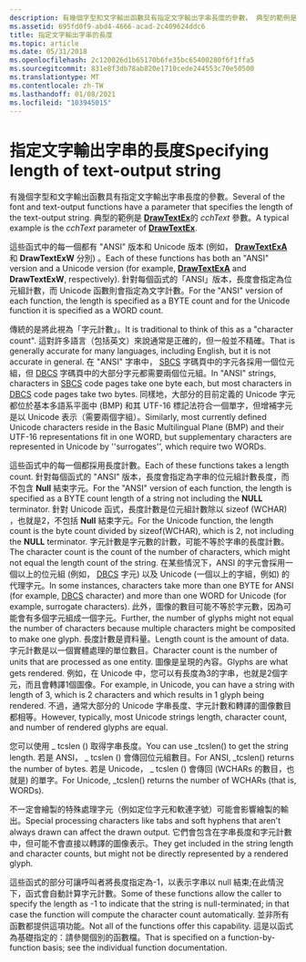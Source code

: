 ```yaml
---
description: 有幾個字型和文字輸出函數具有指定文字輸出字串長度的參數。 典型的範例是 DrawTextEx 的 cchText 參數。
ms.assetid: 695fd0f9-abd4-4666-acad-2c409624ddc6
title: 指定文字輸出字串的長度
ms.topic: article
ms.date: 05/31/2018
ms.openlocfilehash: 2c120026d1b65170b6fe35bc65400280f6f1ffa5
ms.sourcegitcommit: 831e8f3db78ab820e1710cede244553c70e50500
ms.translationtype: MT
ms.contentlocale: zh-TW
ms.lasthandoff: 01/08/2021
ms.locfileid: "103945015"
---
```

# <a name="specifying-length-of-text-output-string"></a><span data-ttu-id="b5e9d-104">指定文字輸出字串的長度</span><span class="sxs-lookup"><span data-stu-id="b5e9d-104">Specifying length of text-output string</span></span>

<span data-ttu-id="b5e9d-105">有幾個字型和文字輸出函數具有指定文字輸出字串長度的參數。</span><span class="sxs-lookup"><span data-stu-id="b5e9d-105">Several of the font and text-output functions have a parameter that specifies the length of the text-output string.</span></span> <span data-ttu-id="b5e9d-106">典型的範例是 [**DrawTextEx**](/windows/desktop/api/Winuser/nf-winuser-drawtextexa)的 *cchText* 參數。</span><span class="sxs-lookup"><span data-stu-id="b5e9d-106">A typical example is the *cchText* parameter of [**DrawTextEx**](/windows/desktop/api/Winuser/nf-winuser-drawtextexa).</span></span>

<span data-ttu-id="b5e9d-107">這些函式中的每一個都有 "ANSI" 版本和 Unicode 版本 (例如， [**DrawTextExA**](/windows/desktop/api/Winuser/nf-winuser-drawtextexa) 和 **DrawTextExW** 分別) 。</span><span class="sxs-lookup"><span data-stu-id="b5e9d-107">Each of these functions has both an "ANSI" version and a Unicode version (for example, [**DrawTextExA**](/windows/desktop/api/Winuser/nf-winuser-drawtextexa) and **DrawTextExW**, respectively).</span></span> <span data-ttu-id="b5e9d-108">針對每個函式的「ANSI」版本，長度會指定為位元組計數，而 Unicode 函數則會指定為文字計數。</span><span class="sxs-lookup"><span data-stu-id="b5e9d-108">For the "ANSI" version of each function, the length is specified as a BYTE count and for the Unicode function it is specified as a WORD count.</span></span>

<span data-ttu-id="b5e9d-109">傳統的是將此視為「字元計數」。</span><span class="sxs-lookup"><span data-stu-id="b5e9d-109">It is traditional to think of this as a "character count".</span></span> <span data-ttu-id="b5e9d-110">這對許多語言（包括英文）來說通常是正確的，但一般並不精確。</span><span class="sxs-lookup"><span data-stu-id="b5e9d-110">That is generally accurate for many languages, including English, but it is not accurate in general.</span></span> <span data-ttu-id="b5e9d-111">在 "ANSI" 字串中， [SBCS](../intl/single-byte-character-sets.md) 字碼頁中的字元各採用一個位元組，但 [DBCS](../intl/double-byte-character-sets.md) 字碼頁中的大部分字元都需要兩個位元組。</span><span class="sxs-lookup"><span data-stu-id="b5e9d-111">In "ANSI" strings, characters in [SBCS](../intl/single-byte-character-sets.md) code pages take one byte each, but most characters in [DBCS](../intl/double-byte-character-sets.md) code pages take two bytes.</span></span> <span data-ttu-id="b5e9d-112">同樣地，大部分的目前定義的 Unicode 字元都位於基本多語系平面中 (BMP) 和其 UTF-16 標記法符合一個單字，但增補字元是以 Unicode 表示（需要兩個字組）。</span><span class="sxs-lookup"><span data-stu-id="b5e9d-112">Similarly, most currently defined Unicode characters reside in the Basic Multilingual Plane (BMP) and their UTF-16 representations fit in one WORD, but supplementary characters are represented in Unicode by ''surrogates'', which require two WORDs.</span></span>

<span data-ttu-id="b5e9d-113">這些函式中的每一個都採用長度計數。</span><span class="sxs-lookup"><span data-stu-id="b5e9d-113">Each of these functions takes a length count.</span></span> <span data-ttu-id="b5e9d-114">針對每個函式的 "ANSI" 版本，長度會指定為字串的位元組計數長度，而不包含 **Null** 結束字元。</span><span class="sxs-lookup"><span data-stu-id="b5e9d-114">For the "ANSI" version of each function, the length is specified as a BYTE count length of a string not including the **NULL** terminator.</span></span> <span data-ttu-id="b5e9d-115">針對 Unicode 函式，長度計數是位元組計數除以 sizeof (WCHAR) ，也就是2，不包括 **Null** 結束字元。</span><span class="sxs-lookup"><span data-stu-id="b5e9d-115">For the Unicode function, the length count is the byte count divided by sizeof(WCHAR), which is 2, not including the **NULL** terminator.</span></span> <span data-ttu-id="b5e9d-116">字元計數是字元數的計數，可能不等於字串的長度計數。</span><span class="sxs-lookup"><span data-stu-id="b5e9d-116">The character count is the count of the number of characters, which might not equal the length count of the string.</span></span> <span data-ttu-id="b5e9d-117">在某些情況下，ANSI 的字元會採用一個以上的位元組 (例如， [DBCS](../intl/double-byte-character-sets.md) 字元) 以及 Unicode (一個以上的字組，例如) 的代理字元。</span><span class="sxs-lookup"><span data-stu-id="b5e9d-117">In some instances, characters take more than one BYTE for ANSI (for example, [DBCS](../intl/double-byte-character-sets.md) character) and more than one WORD for Unicode (for example, surrogate characters).</span></span> <span data-ttu-id="b5e9d-118">此外，圖像的數目可能不等於字元數，因為可能會有多個字元組成一個字元。</span><span class="sxs-lookup"><span data-stu-id="b5e9d-118">Further, the number of glyphs might not equal the number of characters because multiple characters might be composited to make one glyph.</span></span> <span data-ttu-id="b5e9d-119">長度計數是資料量。</span><span class="sxs-lookup"><span data-stu-id="b5e9d-119">Length count is the amount of data.</span></span> <span data-ttu-id="b5e9d-120">字元計數是以一個實體處理的單位數目。</span><span class="sxs-lookup"><span data-stu-id="b5e9d-120">Character count is the number of units that are processed as one entity.</span></span> <span data-ttu-id="b5e9d-121">圖像是呈現的內容。</span><span class="sxs-lookup"><span data-stu-id="b5e9d-121">Glyphs are what gets rendered.</span></span> <span data-ttu-id="b5e9d-122">例如，在 Unicode 中，您可以有長度為3的字串，也就是2個字元，而且會轉譯1個圖像。</span><span class="sxs-lookup"><span data-stu-id="b5e9d-122">For example, in Unicode, you can have a string with length of 3, which is 2 characters and which results in 1 glyph being rendered.</span></span> <span data-ttu-id="b5e9d-123">不過，通常大部分的 Unicode 字串長度、字元計數和轉譯的圖像數目都相等。</span><span class="sxs-lookup"><span data-stu-id="b5e9d-123">However, typically, most Unicode strings length, character count, and number of rendered glyphs are equal.</span></span>

<span data-ttu-id="b5e9d-124">您可以使用 \_ tcslen () 取得字串長度。</span><span class="sxs-lookup"><span data-stu-id="b5e9d-124">You can use \_tcslen() to get the string length.</span></span> <span data-ttu-id="b5e9d-125">若是 ANSI， \_ tcslen () 會傳回位元組數目。</span><span class="sxs-lookup"><span data-stu-id="b5e9d-125">For ANSI, \_tcslen() returns the number of bytes.</span></span> <span data-ttu-id="b5e9d-126">若是 Unicode， \_ tcslen () 會傳回 (WCHARs 的數目，也就是) 的單字。</span><span class="sxs-lookup"><span data-stu-id="b5e9d-126">For Unicode, \_tcslen() returns the number of WCHARs (that is, WORDs).</span></span>

<span data-ttu-id="b5e9d-127">不一定會繪製的特殊處理字元（例如定位字元和軟連字號）可能會影響繪製的輸出。</span><span class="sxs-lookup"><span data-stu-id="b5e9d-127">Special processing characters like tabs and soft hyphens that aren't always drawn can affect the drawn output.</span></span> <span data-ttu-id="b5e9d-128">它們會包含在字串長度和字元計數中，但可能不會直接以轉譯的圖像表示。</span><span class="sxs-lookup"><span data-stu-id="b5e9d-128">They get included in the string length and character counts, but might not be directly represented by a rendered glyph.</span></span>

<span data-ttu-id="b5e9d-129">這些函式的部分可讓呼叫者將長度指定為-1，以表示字串以 null 結束;在此情況下，函式會自動計算字元計數。</span><span class="sxs-lookup"><span data-stu-id="b5e9d-129">Some of these functions allow the caller to specify the length as -1 to indicate that the string is null-terminated; in that case the function will compute the character count automatically.</span></span> <span data-ttu-id="b5e9d-130">並非所有函數都提供這項功能。</span><span class="sxs-lookup"><span data-stu-id="b5e9d-130">Not all of the functions offer this capability.</span></span> <span data-ttu-id="b5e9d-131">這是以函式為基礎指定的：請參閱個別的函數檔。</span><span class="sxs-lookup"><span data-stu-id="b5e9d-131">That is specified on a function-by-function basis; see the individual function documentation.</span></span>

 

 
